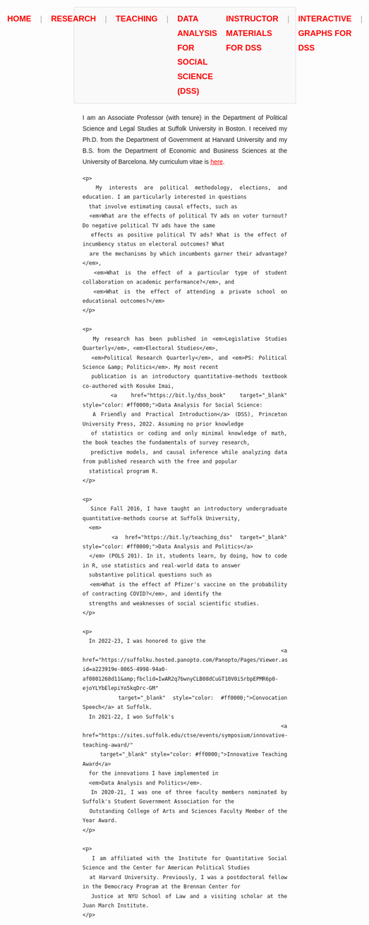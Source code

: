 <div style="margin-top: 20px; font-family: Arial, sans-serif; line-height: 1.8;">

  <!-- Links Section -->
  <div style="display: flex; justify-content: center; gap: 20px; margin-bottom: 20px; padding: 10px; background-color: #f9f9f9; border: 1px solid #ddd;">
    <a href="https://ellaudet.github.io/" 
       style="text-decoration: none; font-size: 1.3em; color: #ff0000; font-weight: bold;">
      HOME
    </a>
    <span style="color: #aaa; font-size: 1.3em;">|</span>
    <a href="https://ellaudet.github.io/research/" 
       style="text-decoration: none; font-size: 1.3em; color: #ff0000; font-weight: bold;">
      RESEARCH
    </a>
    <span style="color: #aaa; font-size: 1.3em;">|</span>
    <a href="https://ellaudet.github.io/teaching/" 
       style="text-decoration: none; font-size: 1.3em; color: #ff0000; font-weight: bold;">
      TEACHING
    </a>
    <span style="color: #aaa; font-size: 1.3em;">|</span>
    <a href="https://ellaudet.github.io/dssbook/" 
       style="text-decoration: none; font-size: 1.3em; color: #ff0000; font-weight: bold;">
      DATA ANALYSIS FOR SOCIAL SCIENCE (DSS)
    </a>
    <a href="https://ellaudet.github.io/dss_resources/" 
       style="text-decoration: none; font-size: 1.3em; color: #ff0000; font-weight: bold;">
      INSTRUCTOR MATERIALS FOR DSS
    </a>
    <span style="color: #aaa; font-size: 1.3em;">|</span>
    <a href="https://ellaudet.github.io/dss_interactive/" 
       style="text-decoration: none; font-size: 1.3em; color: #ff0000; font-weight: bold;">
      INTERACTIVE GRAPHS FOR DSS
    </a>
    <span style="color: #aaa; font-size: 1.3em;">|</span>
  </div>

  <!-- Introduction Section -->
  <div style="padding: 0 20px; text-align: justify;">
    <p>
      I am an Associate Professor (with tenure) in the Department of Political Science and Legal Studies 
      at Suffolk University in Boston. I received my Ph.D. from the Department of Government at Harvard 
      University and my B.S. from the Department of Economic and Business Sciences at the University of Barcelona. 
      My curriculum vitae is 
      <a href="https://www.dropbox.com/scl/fi/s0k903ernvchi35fu6re2/Llaudet_CV_website.pdf?rlkey=fb02jzo91dc490pvdmowrgpcm&amp;dl=0" 
         target="_blank" style="color: #ff0000;">here</a>.
    </p>

    <p>
      My interests are political methodology, elections, and education. I am particularly interested in questions 
      that involve estimating causal effects, such as 
      <em>What are the effects of political TV ads on voter turnout? Do negative political TV ads have the same 
      effects as positive political TV ads? What is the effect of incumbency status on electoral outcomes? What 
      are the mechanisms by which incumbents garner their advantage?</em>, 
      <em>What is the effect of a particular type of student collaboration on academic performance?</em>, and 
      <em>What is the effect of attending a private school on educational outcomes?</em>
    </p>

    <p>
      My research has been published in <em>Legislative Studies Quarterly</em>, <em>Electoral Studies</em>, 
      <em>Political Research Quarterly</em>, and <em>PS: Political Science &amp; Politics</em>. My most recent 
      publication is an introductory quantitative-methods textbook co-authored with Kosuke Imai, 
      <a href="https://bit.ly/dss_book" target="_blank" style="color: #ff0000;">Data Analysis for Social Science: 
      A Friendly and Practical Introduction</a> (DSS), Princeton University Press, 2022. Assuming no prior knowledge 
      of statistics or coding and only minimal knowledge of math, the book teaches the fundamentals of survey research, 
      predictive models, and causal inference while analyzing data from published research with the free and popular 
      statistical program R.
    </p>

    <p>
      Since Fall 2016, I have taught an introductory undergraduate quantitative-methods course at Suffolk University, 
      <em>
        <a href="https://bit.ly/teaching_dss" target="_blank" style="color: #ff0000;">Data Analysis and Politics</a>
      </em> (POLS 201). In it, students learn, by doing, how to code in R, use statistics and real-world data to answer 
      substantive political questions such as 
      <em>What is the effect of Pfizer's vaccine on the probability of contracting COVID?</em>, and identify the 
      strengths and weaknesses of social scientific studies.
    </p>

    <p>
      In 2022-23, I was honored to give the 
      <a href="https://suffolku.hosted.panopto.com/Panopto/Pages/Viewer.aspx?id=a223919e-8065-4998-94a0-af0801268d11&amp;fbclid=IwAR2q7bwnyCLB08dCuGT10V0iSrbpEPMR6p0-ejoYLYbElepiYo5kqDrc-GM" 
         target="_blank" style="color: #ff0000;">Convocation Speech</a> at Suffolk. 
      In 2021-22, I won Suffolk's 
      <a href="https://sites.suffolk.edu/ctse/events/symposium/innovative-teaching-award/" 
         target="_blank" style="color: #ff0000;">Innovative Teaching Award</a> 
      for the innovations I have implemented in 
      <em>Data Analysis and Politics</em>. 
      In 2020-21, I was one of three faculty members nominated by Suffolk's Student Government Association for the 
      Outstanding College of Arts and Sciences Faculty Member of the Year Award.
    </p>

    <p>
      I am affiliated with the Institute for Quantitative Social Science and the Center for American Political Studies 
      at Harvard University. Previously, I was a postdoctoral fellow in the Democracy Program at the Brennan Center for 
      Justice at NYU School of Law and a visiting scholar at the Juan March Institute.
    </p>
  </div>
</div>
